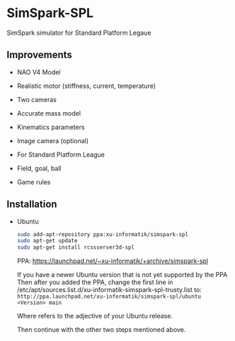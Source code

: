 SimSpark-SPL
============

SimSpark simulator for Standard Platform Legaue

Improvements
------------

* NAO V4 Model
 * Realistic motor (stiffness, current, temperature)
 * Two cameras
 * Accurate mass model
 * Kinematics parameters
 * Image camera (optional)

* For Standard Platform League
 * Field, goal, ball
 * Game rules


Installation
------------

* Ubuntu

  ```sh
  sudo add-apt-repository ppa:xu-informatik/simspark-spl
  sudo apt-get update
  sudo apt-get install rcssserver3d-spl
  ```

  PPA: https://launchpad.net/~xu-informatik/+archive/simspark-spl
  
    If you have a newer Ubuntu version that is not yet supported by the PPA
  Then after you added the PPA, change the first line in /etc/apt/sources.list.d/xu-informatik-simspark-spl-trusty.list
  to:  ```http://ppa.launchpad.net/xu-informatik/simspark-spl/ubuntu <Version> main```
  
  Where <Version> refers to the adjective of your Ubuntu release.
  
  Then continue with the other two steps mentioned above.
